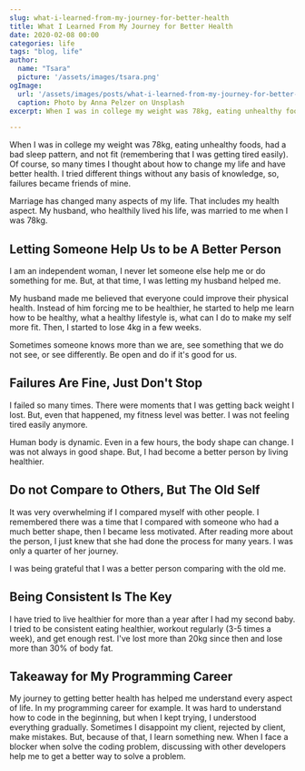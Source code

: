```yaml
---
slug: what-i-learned-from-my-journey-for-better-health
title: What I Learned From My Journey for Better Health
date: 2020-02-08 00:00
categories: life
tags: "blog, life"
author:
  name: "Tsara"
  picture: '/assets/images/tsara.png'
ogImage:
  url: '/assets/images/posts/what-i-learned-from-my-journey-for-better-health.jpeg'
  caption: Photo by Anna Pelzer on Unsplash
excerpt: When I was in college my weight was 78kg, eating unhealthy foods, had a bad sleep pattern, and not fit (remembering that I was getting tired easily). Of course, so many times I thought about how to change my life and have better health. I tried different things without any basis of knowledge, so, failures became friends of mine.

---
```


When I was in college my weight was 78kg, eating unhealthy foods, had a bad sleep pattern, and not fit (remembering that I was getting tired easily). Of course, so many times I thought about how to change my life and have better health. I tried different things without any basis of knowledge, so, failures became friends of mine.

Marriage has changed many aspects of my life. That includes my health aspect. My husband, who healthily lived his life, was married to me when I was 78kg.

## Letting Someone Help Us to be A Better Person

I am an independent woman, I never let someone else help me or do something for me. But, at that time, I was letting my husband helped me.

My husband made me believed that everyone could improve their physical health. Instead of him forcing me to be healthier, he started to help me learn how to be healthy, what a healthy lifestyle is, what can I do to make my self more fit. Then, I started to lose 4kg in a few weeks.

Sometimes someone knows more than we are, see something that we do not see, or see differently. Be open and do if it's good for us.

## Failures Are Fine, Just Don't Stop

I failed so many times. There were moments that I was getting back weight I lost. But, even that happened, my fitness level was better. I was not feeling tired easily anymore.

Human body is dynamic. Even in a few hours, the body shape can change. I was not always in good shape. But, I had become a better person by living healthier.

## Do not Compare to Others, But The Old Self

It was very overwhelming if I compared myself with other people. I remembered there was a time that I compared with someone who had a much better shape, then I became less motivated. After reading more about the person, I just knew that she had done the process for many years. I was only a quarter of her journey.

I was being grateful that I was a better person comparing with the old me.

## Being Consistent Is The Key

I have tried to live healthier for more than a year after I had my second baby. I tried to be consistent eating healthier, workout regularly (3-5 times a week), and get enough rest. I've lost more than 20kg since then and lose more than 30% of body fat.

## Takeaway for My Programming Career

My journey to getting better health has helped me understand every aspect of life. In my programming career for example. It was hard to understand how to code in the beginning, but when I kept trying, I understood everything gradually. Sometimes I disappoint my client, rejected by client, make mistakes. But, because of that, I learn something new. When I face a blocker when solve the coding problem, discussing with other developers help me to get a better way to solve a problem.
